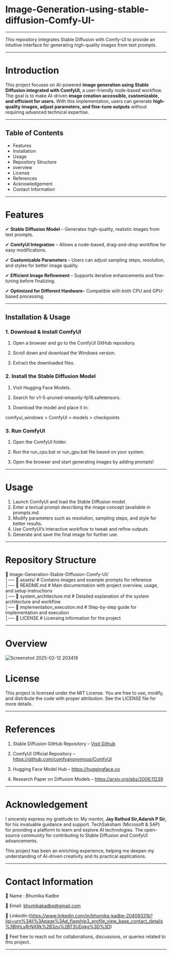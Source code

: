 # Image-Generation-using-stable-diffusion-Comfy-UI-

---
This repository integrates Stable Diffusion with Comfy-UI to provide an intuitive interface for generating high-quality images from text prompts.

---
# Introduction 

This project focuses on AI-powered **image generation using Stable Diffusion integrated with ComfyUI,** a user-friendly node-based workflow. The goal is to make AI-driven **image creation accessible, customizable, and efficient for users.**
With this implementation, users can generate **high-quality images, adjust parameters, and fine-tune outputs** without requiring advanced technical expertise.

---

## Table of Contents

* Features
* Installation
* Usage
* Repository Structure
* overview
* License
* References
* Acknowledgement
* Contact Information

---
# Features

✔ **Stable Diffusion Model** – Generates high-quality, realistic images from text prompts.

✔ **ComfyUI Integration** – Allows a node-based, drag-and-drop workflow for easy modifications.

✔ **Customizable Parameters** – Users can adjust sampling steps, resolution, and styles for better image quality.

✔ **Efficient Image Refinement** – Supports iterative enhancements and fine-tuning before finalizing.

✔ **Optimized for Different Hardware**– Compatible with both CPU and GPU-based processing.

---

## Installation & Usage

### 1. Download & Install ComfyUI

1. Open a browser and go to the ComfyUI GitHub repository.


2. Scroll down and download the Windows version.


3. Extract the downloaded files.



### 2. Install the Stable Diffusion Model

1. Visit Hugging Face Models.


2. Search for v1-5-pruned-emaonly-fp16.safetensors.


3. Download the model and place it in:

comfyui_windows > ComfyUI > models > checkpoints



### 3. Run ComfyUI

1. Open the ComfyUI folder.


2. Run the run_cpu.bat or run_gpu.bat file based on your system.


3. Open the browser and start generating images by adding prompts!




---
# Usage

1. Launch ComfyUI and load the Stable Diffusion model.
2. Enter a textual prompt describing the image concept (available in prompts.md.
3. Modify parameters such as resolution, sampling steps, and style for better results.
4. Use ComfyUI’s interactive workflow to tweak and refine outputs.
5. Generate and save the final image for further use.

---
# Repository Structure


📂 Image-Generation-Stable-Diffusion-Comfy-UI/  
│── 📂 assets/                    # Contains images and example prompts for reference  
│── 📄 README.md                   # Main documentation with project overview, usage, and setup instructions  
│── 📄 system_architecture.md       # Detailed explanation of the system architecture and workflow  
│── 📄 implementation_execution.md  # Step-by-step guide for implementation and execution  
│── 📄 LICENSE                      # Licensing information for the project



---
# Overview
![Screenshot 2025-02-12 203419](https://github.com/user-attachments/assets/43fff966-d312-40dc-88c5-19d9c522c50f)

# License

This project is licensed under the MIT License.
You are free to use, modify, and distribute the code with proper attribution. See the LICENSE file for more details.

---

# References

1. Stable Diffusion GitHub Repository – [Visit Github](https://github.com/CompVis/stable-diffusion)
   
2. ComfyUI Official Repository – https://github.com/comfyanonymous/ComfyUI
   
3. Hugging Face Model Hub – https://huggingface.co
   
4. Research Paper on Diffusion Models – https://arxiv.org/abs/2006.11239

---
# Acknowledgement

I sincerely express my gratitude to:
My mentor, **Jay Rathod Sir,Adarsh P Sir,** for his invaluable guidance and support.
TechSaksham (Microsoft & SAP) for providing a platform to learn and explore AI technologies.
The open-source community for contributing to Stable Diffusion and ComfyUI advancements.

This project has been an enriching experience, helping me deepen my understanding of AI-driven creativity and its practical applications.

---

# Contact Information
📌 Name : Bhumika Kadbe

📌 Email: bhumikakadbe@gmail.com

📌 LinkedIn:(https://www.linkedin.com/in/bhumika-kadbe-20409331b?lipi=urn%3Ali%3Apage%3Ad_flagship3_profile_view_base_contact_details%3BhhLvRrNXRk%2B3zu%2BT3UDxkg%3D%3D)

💬 Feel free to reach out for collaborations, discussions, or queries related to this project.

---
